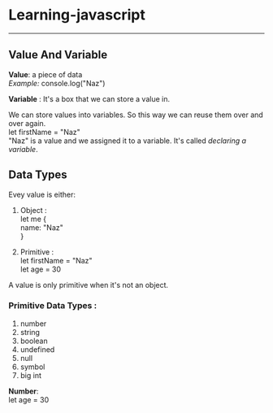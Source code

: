 # Learning-javascript
<hr>

## Value And Variable

**Value**: a piece of data <br>
*Example:* console.log("Naz") <br>

**Variable** : It's a box that we can store a value in.

We can store values into variables. So this way we can reuse them over and over again. <br>
let firstName = "Naz" <br>
"Naz" is a value and we assigned it to a variable. It's called *declaring a variable*.
<br>

## Data Types

Evey value is either:
1. Object : <br>
let me  { <br>
        name: "Naz" <br>
}

2. Primitive : <br> 
let firstName = "Naz" <br>
let age = 30 

A value is only primitive when it's not an object.

### Primitive Data Types :
1. number  
2. string
3. boolean
4. undefined
5. null
6. symbol
7. big int

**Number**: <br>
let age = 30 
